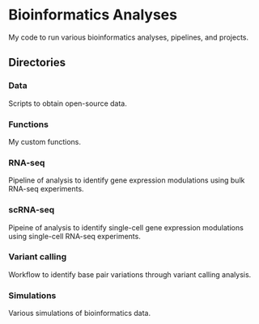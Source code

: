 # Bioinformatics Analyses
My code to run various bioinformatics analyses, pipelines, and projects.

## Directories

### Data
Scripts to obtain open-source data.

### Functions
My custom functions.

### RNA-seq
Pipeline of analysis to identify gene expression modulations using bulk RNA-seq experiments.

### scRNA-seq
Pipeine of analysis to identify single-cell gene expression modulations using single-cell RNA-seq experiments.

### Variant calling
Workflow to identify base pair variations through variant calling analysis.

### Simulations
Various simulations of bioinformatics data.